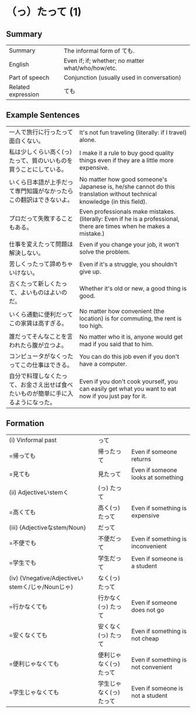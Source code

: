 # （っ）たって (1)

## Summary

<table><tr>   <td>Summary</td>   <td>The informal form of ても.</td></tr><tr>   <td>English</td>   <td>Even if; if; whether; no matter what/who/how/etc.</td></tr><tr>   <td>Part of speech</td>   <td>Conjunction (usually used in conversation)</td></tr><tr>   <td>Related expression</td>   <td>ても</td></tr></table>

## Example Sentences

<table><tr>   <td>一人で旅行に行ったって面白くない。</td>   <td>It's not fun traveling (literally: if I travel) alone.</td></tr><tr>   <td>私は少しくらい高く(っ)たって、質のいいものを買うことにしている。</td>   <td>I make it a rule to buy good quality things even if they are a little more expensive.</td></tr><tr>   <td>いくら日本語が上手だって専門知識がなかったらこの翻訳はできないよ。</td>   <td>No matter how good someone's Japanese is, he/she cannot do this translation without technical knowledge (in this ﬁeld).</td></tr><tr>   <td>プロだって失敗することもある。</td>   <td>Even professionals make mistakes. (literally: Even if he is a professional, there are times when he makes a mistake.)</td></tr><tr>   <td>仕事を変えたって問題は解決しない。</td>   <td>Even if you change your job, it won't solve the problem.</td></tr><tr>   <td>苦しくったって諦めちゃいけない。</td>   <td>Even if it's a struggle, you shouldn't give up.</td></tr><tr>   <td>古くたって新しくたって、よいものはよいのだ。</td>   <td>Whether it's old or new, a good thing is good.</td></tr><tr>   <td>いくら通勤に便利だってこの家賃は高すぎる。</td>   <td>No matter how convenient (the location) is for commuting, the rent is too high.</td></tr><tr>   <td>誰だってそんなことを言われたら腹が立つよ。</td>   <td>No matter who it is, anyone would get mad if you said that to him.</td></tr><tr>   <td>コンピュータがなくったってこの仕事はできる。</td>   <td>You can do this job even if you don't have a computer.</td></tr><tr>   <td>自分で料理しなくたって、お金さえ出せば食べたいものが簡単に手に入るようになった。</td>   <td>Even if you don't cook yourself, you can easily get what you want to eat now if you just pay for it.</td></tr></table>

## Formation

<table class="table"><tbody><tr class="tr head"><td class="td"><span class="numbers">(i)</span> <span class="bold">Vinformal past</span></td><td class="td"><span class="concept">って</span></td><td class="td"></td></tr><tr class="tr"><td class="td"><span>=帰っても</span></td><td class="td"><span>帰</span><span class="concept">ったって</span></td><td class="td"><span>Even if someone returns</span></td></tr><tr class="tr"><td class="td"><span>=見ても</span></td><td class="td"><span>見</span><span class="concept">たって</span></td><td class="td"><span>Even if someone looks at something</span></td></tr><tr class="tr head"><td class="td"><span class="numbers">(ii)</span> <span class="bold">Adjectiveいstemく</span></td><td class="td"><span>(</span><span class="concept">っ</span><span>)</span> <span class="concept">たって</span></td><td class="td"></td></tr><tr class="tr"><td class="td"><span>=高くても</span></td><td class="td"><span>高く(</span><span class="concept">っ</span><span>)</span> <span class="concept">たって</span></td><td class="td"><span>Even if something is expensive</span></td></tr><tr class="tr head"><td class="td"><span class="numbers">(iii)</span> <span class="bold">{Adjectiveなstem/Noun}</span></td><td class="td"><span class="concept">だって</span></td><td class="td"></td></tr><tr class="tr"><td class="td"><span>=不便でも</span></td><td class="td"><span>不便</span><span class="concept">だって</span></td><td class="td"><span>Even if something is inconvenient</span></td></tr><tr class="tr"><td class="td"><span>=学生でも</span></td><td class="td"><span>学生</span><span class="concept">だって</span></td><td class="td"><span>Even if someone is a student</span></td></tr><tr class="tr head"><td class="td"><span class="numbers">(iv)</span> <span class="bold">{Vnegative/Adjectiveいstemく/じゃ/Nounじゃ}</span></td><td class="td"><span>なく(</span><span class="concept">っ</span><span>)</span> <span class="concept">たって</span></td><td class="td"></td></tr><tr class="tr"><td class="td"><span>=行かなくても</span></td><td class="td"><span>行かなく(</span><span class="concept">っ</span><span>)</span> <span class="concept">たって</span></td><td class="td"><span>Even if someone does not go</span></td></tr><tr class="tr"><td class="td"><span>=安くなくても</span></td><td class="td"><span>安くなく(</span><span class="concept">っ</span><span>)</span> <span class="concept">たって</span></td><td class="td"><span>Even if something is not cheap</span></td></tr><tr class="tr"><td class="td"><span>=便利じゃなくても</span></td><td class="td"><span>便利じゃなく(</span><span class="concept">っ</span><span>)</span> <span class="concept">たって</span></td><td class="td"><span>Even if something is not convenient</span></td></tr><tr class="tr"><td class="td"><span>=学生じゃなくても</span></td><td class="td"><span>学生じゃなく(</span><span class="concept">っ</span><span>)</span> <span class="concept">たって</span></td><td class="td"><span>Even if someone is not a student</span></td></tr></tbody></table>


